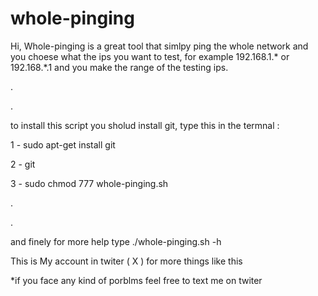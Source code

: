 # whole-pinging

Hi, Whole-pinging is a great tool that simlpy ping the whole network and you choese what the ips you want to test, for example 192.168.1.* or 192.168.*.1 and you make the range of the testing ips.



.



.


to install this script you sholud install git, type this in the termnal :

1 - sudo apt-get install git

2 - git 

3 - sudo chmod 777 whole-pinging.sh

.

.

and finely for more help type ./whole-pinging.sh -h 


This is My account in twiter ( X ) for more things like this

*if you face any kind of porblms feel free to text me on twiter 

